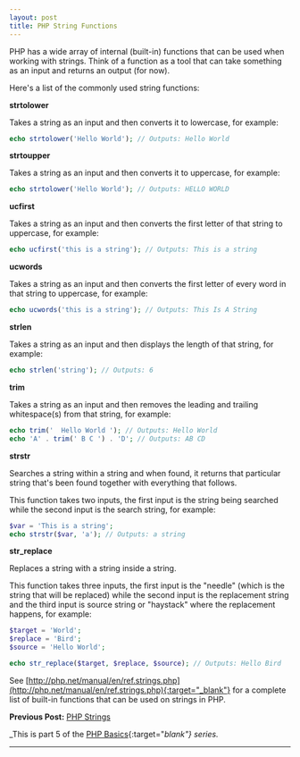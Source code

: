 ```yaml
---
layout: post
title: PHP String Functions
---
```


PHP has a wide array of internal (built-in) functions that can be used when working with strings. Think of a function as a tool that can take something as an input and returns an output (for now).

Here's a list of the commonly used string functions:

**strtolower**

Takes a string as an input and then converts it to lowercase, for example:

```php
echo strtolower('Hello World'); // Outputs: Hello World
```

**strtoupper**

Takes a string as an input and then converts it to uppercase, for example:

```php
echo strtolower('Hello World'); // Outputs: HELLO WORLD
```

**ucfirst**

Takes a string as an input and then converts the first letter of that string to uppercase, for example: 

```php
echo ucfirst('this is a string'); // Outputs: This is a string
```

**ucwords**

Takes a string as an input and then converts the first letter of every word in that string to uppercase, for example:

```php
echo ucwords('this is a string'); // Outputs: This Is A String
```

**strlen**

Takes a string as an input and then displays the length of that string, for example:

```php
echo strlen('string'); // Outputs: 6
```

**trim**

Takes a string as an input and then removes the leading and trailing whitespace(s) from that string, for example:

```php
echo trim('  Hello World '); // Outputs: Hello World
echo 'A' . trim(' B C ') . 'D'; // Outputs: AB CD
```

**strstr**

Searches a string within a string and when found, it returns that particular string that's been found together with everything that follows.

This function takes two inputs, the first input is the string being searched while the second input is the search string, for example:

```php
$var = 'This is a string';
echo strstr($var, 'a'); // Outputs: a string
```

**str_replace**

Replaces a string with a string inside a string. 

This function takes three inputs, the first input is the "needle" (which is the string that will be replaced) while the second input is the replacement string and the third input is source string or "haystack" where the replacement happens, for example:

```php
$target = 'World';
$replace = 'Bird';
$source = 'Hello World';

echo str_replace($target, $replace, $source); // Outputs: Hello Bird
```

See [http://php.net/manual/en/ref.strings.php](http://php.net/manual/en/ref.strings.php){:target="_blank"} for a complete list of built-in functions that can be used on strings in PHP. 

**Previous Post:** [PHP Strings](https://kennyalmendral.github.io/php-strings/)

_This is part 5 of the [PHP Basics](https://kennyalmendral.github.io/php-basics/){:target="_blank"} series._

---
